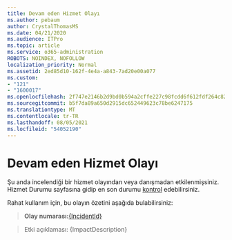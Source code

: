 ```yaml
---
title: Devam eden Hizmet Olayı
ms.author: pebaum
author: CrystalThomasMS
ms.date: 04/21/2020
ms.audience: ITPro
ms.topic: article
ms.service: o365-administration
ROBOTS: NOINDEX, NOFOLLOW
localization_priority: Normal
ms.assetid: 2ed85d10-162f-4e4a-a843-7ad20e00a077
ms.custom:
- "121"
- "1600017"
ms.openlocfilehash: 2f747e2146b2d9bd0b594a2cffe227c98fcdd6f612fdf264c82fbda91f4fca99
ms.sourcegitcommit: b5f7da89a650d2915dc652449623c78be6247175
ms.translationtype: MT
ms.contentlocale: tr-TR
ms.lasthandoff: 08/05/2021
ms.locfileid: "54052190"
---
```

# <a name="service-incident-in-progress"></a>Devam eden Hizmet Olayı

Şu anda incelendiği bir hizmet olayından veya danışmadan etkilenmişsiniz. Hizmet Durumu sayfasına gidip en son durumu [kontrol](https://admin.microsoft.com/adminportal/home#/servicehealth) edebilirsiniz.
  
Rahat kullanım için, bu olayın özetini aşağıda bulabilirsiniz:
  
> **Olay numarası:**[{IncidentId}](https://admin.microsoft.com/adminportal/home#/servicehealth)
    
> Etki açıklaması: {ImpactDescription}
